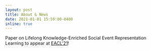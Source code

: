 ```yaml
---
layout: post
title: About & News
date: 2021-01-01 15:59:00-0400
inline: true
---
```


Paper on Lifelong Knowledge-Enriched Social Event Representation Learning to appear at <a href="https://2021.eacl.org/">EACL'21</a>!
